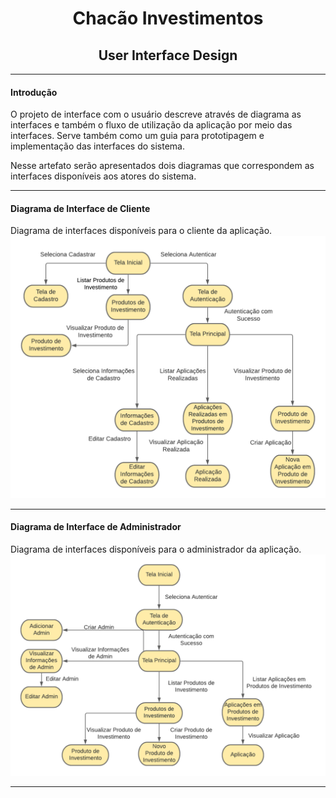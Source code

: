 <h1 align="center">Chacão Investimentos</h1>
<h2 align="center">User Interface Design</h2>

____
#### Introdução
O projeto de interface com o usuário descreve através de diagrama as interfaces e também o fluxo de utilização da aplicação por meio das interfaces. Serve também como um guia para prototipagem e implementação das interfaces do sistema.

Nesse artefato serão apresentados dois diagramas que correspondem as interfaces disponíveis aos atores do sistema.

____
#### Diagrama de Interface de Cliente

Diagrama de interfaces disponíveis para o cliente da aplicação.
![Diagrama_Cliente](customer_diagram.png)

___
#### Diagrama de Interface de Administrador

Diagrama de interfaces disponíveis para o administrador da aplicação.
![Diagrama_Admin](admin_diagram.png)
____